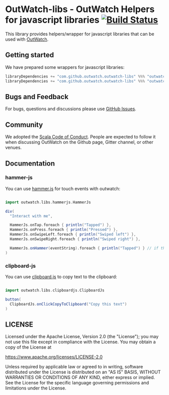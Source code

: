 # OutWatch-libs - OutWatch Helpers for javascript libraries [![Build Status](https://travis-ci.org/OutWatch/outwatch-libs.svg?branch=master)](https://travis-ci.org/OutWatch/outwatch-libs)

This library provides helpers/wrapper for javascript libraries that can be used with [OutWatch](https://github.com/outwatch/outwatch).

## Getting started

We have prepared some wrappers for javascript libraries:
```scala
libraryDependencies += "com.github.outwatch.outwatch-libs" %%% "outwatch-libs-hammerjs" % "master-SNAPSHOT" // for hammer-js
libraryDependencies += "com.github.outwatch.outwatch-libs" %%% "outwatch-libs-clipboardjs" % "master-SNAPSHOT" // for clipboard-js
```

## Bugs and Feedback
For bugs, questions and discussions please use [GitHub Issues](https://github.com/OutWatch/outwatch-libs/issues).


## Community
We adopted the [Scala Code of Conduct](https://www.scala-lang.org/conduct/). People are expected to follow it when discussing OutWatch on the Github page, Gitter channel, or other venues.


## Documentation


### hammer-js

You can use [hammer.js](https://github.com/hammerjs/hammer.js) for touch events with outwatch:

```scala

import outwatch.libs.hammerjs.HammerJs

div(
  "Interact with me",

  HammerJs.onTap.foreach { println("Tapped") },
  HammerJs.onPress.foreach { println("Pressed") },
  HammerJs.onSwipeLeft.foreach { println("Swiped left") },
  HammerJs.onSwipeRight.foreach { println("Swiped right") },

  HammerJs.onHammer(eventString).foreach { println("Tapped") } // if the above predefined ones are not enough, see hammer.js for possible eventString
)

```

### clipboard-js

You can use [clipboard.js](https://github.com/zenorocha/clipboard.js) to copy text to the clipboard:

```scala

import outwatch.libs.clipboardjs.ClipboardJs

button(
  ClipboardJs.onClickCopyToClipboard("Copy this text")
)

```

## LICENSE

Licensed under the Apache License, Version 2.0 (the "License");
you may not use this file except in compliance with the License.
You may obtain a copy of the License at

<https://www.apache.org/licenses/LICENSE-2.0>

Unless required by applicable law or agreed to in writing, software
distributed under the License is distributed on an "AS IS" BASIS,
WITHOUT WARRANTIES OR CONDITIONS OF ANY KIND, either express or implied.
See the License for the specific language governing permissions and
limitations under the License.
